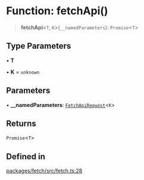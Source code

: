 # Function: fetchApi()

> **fetchApi**\<`T`, `K`\>(`__namedParameters`): `Promise`\<`T`\>

## Type Parameters

• **T**

• **K** = `unknown`

## Parameters

• **\_\_namedParameters**: [`FetchApiRequest`](../interfaces/FetchApiRequest.md)\<`K`\>

## Returns

`Promise`\<`T`\>

## Defined in

[packages/fetch/src/fetch.ts:28](https://github.com/mbti-nf-team/frontend-libraries/blob/808e2257613043e0b3668dbe433b6914a17272db/packages/fetch/src/fetch.ts#L28)
